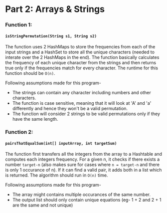 # Part 2: Arrays & Strings

### Function 1:
#### `isStringPermutation(String s1, String s2)`
The function uses 2 HashMaps to store the frequencies from each of the input strings and a HashSet to store all the unique characters (needed to interate over the 2 HashMaps in the end). The function basically calculates the frequency of each unique character from the strings and then returns true only if the frequencies match for every character. The runtime for this function should be `O(n)`.

Following assumptions made for this program-
- The strings can contain any character including numbers and other characters.
- The function is case sensitive, meaning that it will look at 'A' and 'a' differently and hence they won't be a valid permutation.
- The function will consider 2 strings to be valid permutations only if they have the same length.


### Function 2:
#### `pairsThatEqualSum(int[] inputArray, int targetSum)`
The function first transfers all the integers from the array to a Hashtable and computes each integers frequency. For a given n, it checks if there exists a number `target-n` (also makes sure for cases where `n = target-n` and there is only 1 occurance of n). If it can find a valid pair, it adds both in a list which is returned. The algorithm should run in `O(n)` time.

Following assumptions made for this program-
- The array might contains multiple occurances of the same number.
- The output list should only contain unique equations (eg- 1 + 2 and 2 + 1 are the same and not unique)
